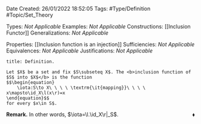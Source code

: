 <div class="topSpace"></div>

Date Created: 26/01/2022 18:52:05
Tags: #Type/Definition #Topic/Set_Theory

Types: <i>Not Applicable</i>
Examples: <i>Not Applicable</i> 
Constructions: [[Inclusion Functor]]
Generalizations: <i>Not Applicable</i>

Properties: [[Inclusion function is an injection]]
Sufficiencies: <i>Not Applicable</i>
Equivalences: <i>Not Applicable</i>
Justifications: <i>Not Applicable</i>

``` ad-Definition
title: Definition.

Let $X$ be a set and fix $S\subseteq X$. The <b>inclusion function of $S$ into $X$</b> is the function
$$\begin{equation}
    \iota:S\to X\ \ \ \ \textrm{\it{mapping}}\ \ \ \ x\mapsto\id_X\l(x\r)=x
\end{equation}$$
for every $x\in S$.

```

<b>Remark.</b> In other words, $\iota=\l.\id_X\r|_S$.<span style="float:right;">$\blacklozenge$</span>
